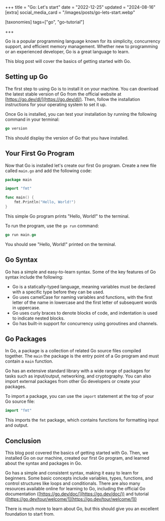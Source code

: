 +++
title = "Go: Let's start"
date = "2022-12-25"
updated = "2024-08-16"
[extra]
social_media_card = "/images/posts/go-lets-start.webp"

[taxonomies]
tags=["go", "go-tutorial"]

+++

Go is a popular programming language known for its simplicity, concurrency support, and efficient memory management. Whether new to programming or an experienced developer, Go is a great language to learn.

This blog post will cover the basics of getting started with Go.

## **Setting up Go**

The first step to using Go is to install it on your machine. You can download the latest stable version of Go from the official website at [https://go.dev/dl/](https://go.dev/dl/). Then, follow the installation instructions for your operating system to set it up.

Once Go is installed, you can test your installation by running the following command in your terminal:

```go
go version
```

This should display the version of Go that you have installed.

## **Your First Go Program**

Now that Go is installed let's create our first Go program. Create a new file called `main.go` and add the following code:

```go
package main

import "fmt"

func main() {
    fmt.Println("Hello, World!")
}
```

This simple Go program prints "Hello, World!" to the terminal.

To run the program, use the `go run` command:

```go
go run main.go
```

You should see "Hello, World!" printed on the terminal.

## **Go Syntax**

Go has a simple and easy-to-learn syntax. Some of the key features of Go syntax include the following:

- Go is a statically-typed language, meaning variables must be declared with a specific type before they can be used.
- Go uses camelCase for naming variables and functions, with the first letter of the name in lowercase and the first letter of subsequent words in uppercase.
- Go uses curly braces to denote blocks of code, and indentation is used to indicate nested blocks.
- Go has built-in support for concurrency using goroutines and channels.

## **Go Packages**

In Go, a package is a collection of related Go source files compiled together. The `main` the package is the entry point of a Go program and must contain a `main` function.

Go has an extensive standard library with a wide range of packages for tasks such as input/output, networking, and cryptography. You can also import external packages from other Go developers or create your packages.

To import a package, you can use the `import` statement at the top of your Go source file:

```go
import "fmt"
```

This imports the `fmt` package, which contains functions for formatting input and output.

## **Conclusion**

This blog post covered the basics of getting started with Go. Then, we installed Go on our machine, created our first Go program, and learned about the syntax and packages in Go.

Go has a simple and consistent syntax, making it easy to learn for beginners. Some basic concepts include variables, types, functions, and control structures like loops and conditionals. There are also many resources available online for learning to Go, including the official Go documentation ([https://go.dev/doc/](https://go.dev/doc/)) and tutorial ([https://go.dev/tour/welcome/1](https://go.dev/tour/welcome/1))

There is much more to learn about Go, but this should give you an excellent foundation to start from.

